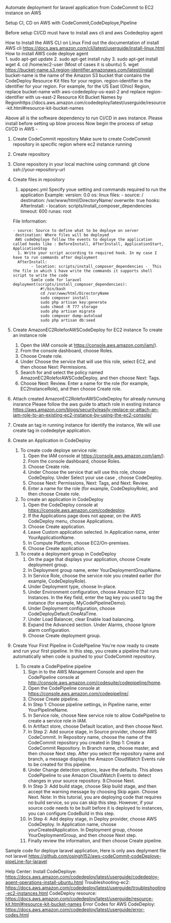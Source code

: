 Automate deployment for laravel application from CodeCommit to EC2 instance on AWS

Setup CI, CD on AWS with CodeCommit,CodeDeploye,Pipeline

Before setup CI/CD must have to install aws cli and aws Codedeploy agent

How to Install the AWS CLI on Linux
	Find out the documentation of install AWS cli https://docs.aws.amazon.com/cli/latest/userguide/install-linux.html
How to install AWS code deploye agent	
	1. sudo apt-get update
	2. sudo apt-get install ruby
	3. sudo apt-get install wget
	4. cd /home/ec2-user (Most of cases it is ubuntu)
	5. wget https://bucket-name.s3.region-identifier.amazonaws.com/latest/install
		bucket-name is the name of the Amazon S3 bucket that contains the CodeDeploy Resource Kit files for your region. 
		region-identifier is the identifier for your region. For example, for the US East (Ohio) Region, replace bucket-name with aws-codedeploy-us-east-2 and replace region-identifier with us-east-2
		Resource Kit Bucket Names by Regionhttps://docs.aws.amazon.com/codedeploy/latest/userguide/resource-kit.html#resource-kit-bucket-names 

Above all is the software dependency to run CI/CD in aws instance. Please install before setting up blow process
Now begin the process of setup CI/CD in AWS - 		
1. Create CodeCommit repository
 Make sure to create CodeCommit repository in specific region where ec2 instance running
 1. Create repository
 2. Clone repository in your local machine using command: git clone ssh://your-repository-url
 3. Create files in repository
	1. appspec.yml
		Specify youe setting and commands required to run the application
		Example: 
			version: 0.0
			os: linux
			files:
			  - source: /
				destination: /var/www/html/DirectoryName/
				overwrite: true
			hooks:
			   AfterInstall:
				- location: scripts/install_composer_dependencies
				  timeout: 600
				  runas: root    
 
	File Information:
	
		- source: Source to define what to be deploye on server
		 destination: Where files will be deployed
		 AWS codeDeploye follow the events to deploye the application called hooks like : BeforeInstall, AfterInstall, ApplicationStart, ApplicationStop
		  1. Write your script according to required hook. In my case I have to run commands after deployment
		  AfterInstall:
				- location: scripts/install_composer_dependencies -  This the file in which i have write the commands it supports shell script to write the code
				Samle code for laravel deployment(scripts/install_composer_dependencies): 
					#!/bin/bash
					cd /var/www/html/DirectoryName
					sudo composer install
					sudo php artisan key:generate
					sudo chmod -R 777 storage
					sudo php artisan migrate
					sudo composer dump-autoload
					sudo php artisan db:seed 
		
2. Create AmazonEC2RoleforAWSCodeDeploy for EC2 instance
   To create an instance role
	1. Open the IAM console at https://console.aws.amazon.com/iam/).
	2. From the console dashboard, choose Roles.
 	3. Choose Create role.
	4. Under Choose the service that will use this role, select EC2, and then choose Next: Permissions.
	5. Search for and select the policy named AmazonEC2RoleforAWSCodeDeploy, and then choose Next: Tags.
	6. Choose Next: Review. Enter a name for the role (for example, EC2InstanceRole), and then choose Create role.
3. Attach created AmazonEC2RoleforAWSCodeDeploy for already runnung insrance 
	Please follow the aws guide to attach role in exsting instance
		https://aws.amazon.com/blogs/security/easily-replace-or-attach-an-iam-role-to-an-existing-ec2-instance-by-using-the-ec2-console/	
4. Create an tag in running instance for identify the instance, We will use create tag in codedeplye application.
5. Create an Application in CodeDeploy
	1. To create code deploye service role:
		1. Open the IAM console at https://console.aws.amazon.com/iam/).
		2. From the console dashboard, choose Roles.
		3. Choose Create role.
		4. Under Choose the service that will use this role, choose CodeDeploy. Under Select your use case , choose CodeDeploy.
		5. Choose Next: Permissions, Next: Tags, and Next: Review.
		6. Enter a name for the role (for example, CodeDeployRole), and then choose Create role.
	2. To create an application in CodeDeploy	
		1. Open the CodeDeploy console at https://console.aws.amazon.com/codedeploy.
		2. If the Applications page does not appear, on the AWS CodeDeploy menu, choose Applications.
		3. Choose Create application.
		4. Leave Custom application selected. In Application name, enter YourApplicationName.
		5. In Compute Platform, choose EC2/On-premises.
		6. Choose Create application.
	3. To create a deployment group in CodeDeploy
		1. On the page that displays your application, choose Create deployment group.
		2. In Deployment group name, enter YourDeploymentGroupName.
		3. In Service Role, choose the service role you created earlier (for example, CodeDeployRole).
		4. Under Deployment type, choose In-place.
		5. Under Environment configuration, choose Amazon EC2 Instances. In the Key field, enter the tag key you used to tag the instance (for example, MyCodePipelineDemo).
		6. Under Deployment configuration, choose CodeDeployDefault.OneAtaTime.
		7. Under Load Balancer, clear Enable load balancing.
		8. Expand the Advanced section. Under Alarms, choose Ignore alarm configuration.
		9. Choose Create deployment group.
		
6. Create Your First Pipeline in CodePipeline
	You're now ready to create and run your first pipeline. In this step, you create a pipeline that runs automatically when code is pushed to your CodeCommit repository.		
	1. To create a CodePipeline pipeline
		1. Sign in to the AWS Management Console and open the CodePipeline console at http://console.aws.amazon.com/codesuite/codepipeline/home.
		2. Open the CodePipeline console at https://console.aws.amazon.com/codepipeline/.
		3. Choose Create pipeline.
		4. In Step 1: Choose pipeline settings, in Pipeline name, enter YourPipelineName.
		5. In Service role, choose New service role to allow CodePipeline to create a service role in IAM.
		6. In Artifact store, choose Default location, and then choose Next.
		7. In Step 2: Add source stage, in Source provider, choose AWS CodeCommit. In Repository name, choose the name of the CodeCommit repository you created in Step 1: Create a CodeCommit Repository. In Branch name, choose master, and then choose Next step.
		After you select the repository name and branch, a message displays the Amazon CloudWatch Events rule to be created for this pipeline.
		8. Under Change detection options, leave the defaults. This allows CodePipeline to use Amazon CloudWatch Events to detect changes in your source repository.
		9.Choose Next.
		10. In Step 3: Add build stage, choose Skip build stage, and then accept the warning message by choosing Skip again. Choose Next.
		Note: In this tutorial, you are deploying code that requires no build service, so you can skip this step. However, if your source code needs to be built before it is deployed to instances, you can configure CodeBuild in this step.
		11. In Step 4: Add deploy stage, in Deploy provider, choose AWS CodeDeploy. In Application name, choose yourCreatedApplication. In Deployment group, choose YourDeploymentGroup, and then choose Next step.
		12. Finally review the information, and then choose Create pipeline.

Sample code for deploye laravel application, Here is only aws deplyment file not laravel
	https://github.com/osingh152/aws-codeCommit-codeDeploye-pipeLine-for-laravel
	
Help Center:
	Install CodeDeploye: https://docs.aws.amazon.com/codedeploy/latest/userguide/codedeploy-agent-operations-install-ubuntu.html
	Troubleshooting-ec2: https://docs.aws.amazon.com/codedeploy/latest/userguide/troubleshooting-ec2-instances.html
	CodeDeploy resource: https://docs.aws.amazon.com/codedeploy/latest/userguide/resource-kit.html#resource-kit-bucket-names
	Error Codes for AWS CodeDeploy: https://docs.aws.amazon.com/codedeploy/latest/userguide/error-codes.html
